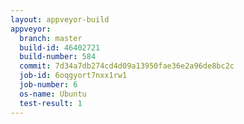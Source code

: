 ```yaml
---
layout: appveyor-build
appveyor:
  branch: master
  build-id: 46402721
  build-number: 584
  commit: 7d34a7db274cd4d09a13950fae36e2a96de8bc2c
  job-id: 6oqgyort7nxx1rw1
  job-number: 6
  os-name: Ubuntu
  test-result: 1
---
```

